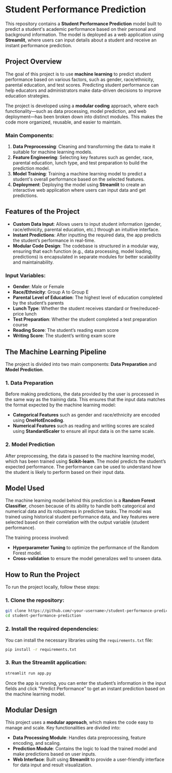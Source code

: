 
# Student Performance Prediction

This repository contains a **Student Performance Prediction** model built to predict a student's academic performance based on their personal and background information. The model is deployed as a web application using **Streamlit**, where users can input details about a student and receive an instant performance prediction.

## Project Overview

The goal of this project is to use **machine learning** to predict student performance based on various factors, such as gender, race/ethnicity, parental education, and test scores. Predicting student performance can help educators and administrators make data-driven decisions to improve education strategies.

The project is developed using a **modular coding** approach, where each functionality—such as data processing, model prediction, and web deployment—has been broken down into distinct modules. This makes the code more organized, reusable, and easier to maintain.

### Main Components:
1. **Data Preprocessing**: Cleaning and transforming the data to make it suitable for machine learning models.
2. **Feature Engineering**: Selecting key features such as gender, race, parental education, lunch type, and test preparation to build the prediction model.
3. **Model Training**: Training a machine learning model to predict a student's overall performance based on the selected features.
4. **Deployment**: Deploying the model using **Streamlit** to create an interactive web application where users can input data and get predictions.

## Features of the Project

- **Custom Data Input**: Allows users to input student information (gender, race/ethnicity, parental education, etc.) through an intuitive interface.
- **Instant Predictions**: After inputting the required data, the app predicts the student’s performance in real-time.
- **Modular Code Design**: The codebase is structured in a modular way, ensuring that each function (e.g., data processing, model loading, predictions) is encapsulated in separate modules for better scalability and maintainability.

### Input Variables:

- **Gender**: Male or Female
- **Race/Ethnicity**: Group A to Group E
- **Parental Level of Education**: The highest level of education completed by the student’s parents
- **Lunch Type**: Whether the student receives standard or free/reduced-price lunch
- **Test Preparation**: Whether the student completed a test preparation course
- **Reading Score**: The student’s reading exam score
- **Writing Score**: The student’s writing exam score

## The Machine Learning Pipeline

The project is divided into two main components: **Data Preparation** and **Model Prediction**.

### 1. Data Preparation
Before making predictions, the data provided by the user is processed in the same way as the training data. This ensures that the input data matches the format expected by the machine learning model:
- **Categorical Features** such as gender and race/ethnicity are encoded using **OneHotEncoding**.
- **Numerical Features** such as reading and writing scores are scaled using **StandardScaler** to ensure all input data is on the same scale.

### 2. Model Prediction
After preprocessing, the data is passed to the machine learning model, which has been trained using **Scikit-learn**. The model predicts the student’s expected performance. The performance can be used to understand how the student is likely to perform based on their input data.

## Model Used

The machine learning model behind this prediction is a **Random Forest Classifier**, chosen because of its ability to handle both categorical and numerical data and its robustness in predictive tasks. The model was trained using historical student performance data, and key features were selected based on their correlation with the output variable (student performance).

The training process involved:
- **Hyperparameter Tuning** to optimize the performance of the Random Forest model.
- **Cross-validation** to ensure the model generalizes well to unseen data.

## How to Run the Project

To run the project locally, follow these steps:

### 1. Clone the repository:
```bash
git clone https://github.com/<your-username>/student-performance-prediction.git
cd student-performance-prediction
```

### 2. Install the required dependencies:
You can install the necessary libraries using the `requirements.txt` file:
```bash
pip install -r requirements.txt
```

### 3. Run the Streamlit application:
```bash
streamlit run app.py
```

Once the app is running, you can enter the student’s information in the input fields and click "Predict Performance" to get an instant prediction based on the machine learning model.

## Modular Design

This project uses a **modular approach**, which makes the code easy to manage and scale. Key functionalities are divided into:
- **Data Processing Module**: Handles data preprocessing, feature encoding, and scaling.
- **Prediction Module**: Contains the logic to load the trained model and make predictions based on user inputs.
- **Web Interface**: Built using **Streamlit** to provide a user-friendly interface for data input and result visualization.

